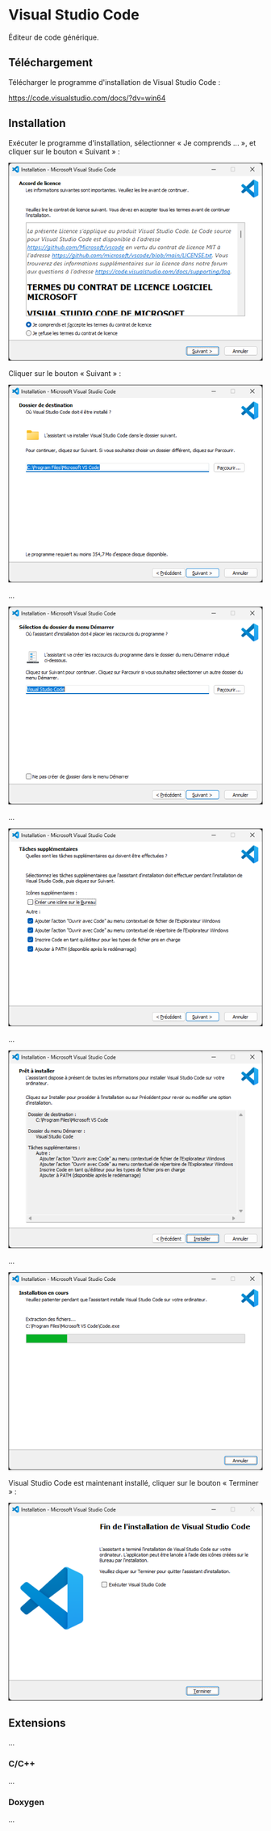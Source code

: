 # Visual Studio Code

Éditeur de code générique.

## Téléchargement

Télécharger le programme d'installation de Visual Studio Code :

https://code.visualstudio.com/docs/?dv=win64

## Installation

Exécuter le programme d'installation, sélectionner « Je comprends ... », et cliquer sur le bouton « Suivant » :

![](../Images/WINVSCode1.png)

Cliquer sur le bouton « Suivant » :

![](../Images/WINVSCode2.png)

...

![](../Images/WINVSCode3.png)

...

![](../Images/WINVSCode4.png)

...

![](../Images/WINVSCode5.png)

...

![](../Images/WINVSCode6.png)

Visual Studio Code est maintenant installé, cliquer sur le bouton « Terminer » :

![](../Images/WINVSCode7.png)

## Extensions

...

### C/C++

...

### Doxygen

...
